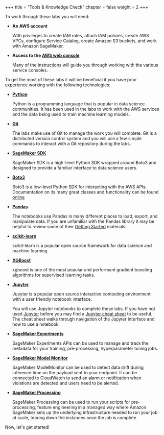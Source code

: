 +++
title = "Tools & Knowledge Check"
chapter = false
weight = 2
+++

To work through these labs you will need:

 - **An AWS account**

     With privileges to create IAM roles, attach IAM policies, create AWS VPCs, configure Service Catalog, create Amazon S3 buckets, and work with Amazon SageMaker.

 - **Access to the [AWS web console](https://console.aws.amazon.com/console/home)**

     Many of the instructions will guide you through working with the various service consoles.  

To get the most of these labs it will be beneficial if you have prior experience working with the following technologies:

 - **[Python](https://www.python.org/)**

   Python is a programming language that is popular in data science communities.  It has been used in the labs to work with the AWS services and the data being used to train machine learning models.

 - **[Git](https://git-scm.com/)**

   The labs make use of Git to manage the work you will complete.  Git is a distributed version control system and you will use a few simple commands to interact with a Git repository during the labs.

 - **[SageMaker SDK](https://sagemaker.readthedocs.io)**

   SageMaker SDK is a high-level Python SDK wrapped around Boto3 and designed to provide a familiar interface to data science users.

 - **[Boto3](https://boto3.readthedocs.io/)**

   Boto3 is a low-level Python SDK for interacting with the AWS APIs.  Documentation on its many great classes and functionality can be found [online](https://boto3.readthedocs.io/)

 - **[Pandas](https://pandas.pydata.org/)**

   The notebooks use Pandas in many different places to load, export, and manipulate data.  If you are unfamiliar with the Pandas library it may be helpful to review some of their [Getting Started](https://pandas.pydata.org/docs/getting_started/index.html) materials.

 - **[scikit-learn](https://scikit-learn.org)** 
 
   scikit-learn is a popular open source framework for data science and machine learning.

 - **[XGBoost](https://xgboost.readthedocs.io)** 
 
   xgboost is one of the most popular and performant gradient boosting algorithms for supervised learning tasks.

 - **[Jupyter](https://jupyter.org/)** 
 
   Jupyter is a popular open source interactive computing environment with a user friendly notebook interface.  
   
   You will use Jupyter notebooks to complete these labs.  If you have not used [Jupyter](https://jupyter.org/) before you may find a [Jupyter cheat sheet](https://www.edureka.co/blog/cheatsheets/jupyter-notebook-cheat-sheet) to be useful.  The cheat sheet walks through navigation of the Jupyter interface and how to use a notebook.
   
  - **[SageMaker Experiments](https://docs.aws.amazon.com/sagemaker/latest/dg/experiments.html)** 
  
    SageMaker Experiments APIs can be used to manage and track the metadata for your training, pre-processing, hyperparameter tuning jobs.
   
  - **[SageMaker Model Monitor](https://docs.aws.amazon.com/sagemaker/latest/dg/model-monitor.html)** 
  
    SageMaker ModelMonitor can be used to detect data drift during inference time on the payload sent to your endpoint. It can be connected to CloudWatch to send an alarm or notification when violations are detected and users need to be alerted.
   
  - **[SageMaker Processing](https://sagemaker.readthedocs.io/en/stable/amazon_sagemaker_processing.html)** 
  
    SageMaker Processing can be used to run your scripts for pre-processing, feature engineering in a managed way where Amazon SageMaker sets up the underlying infrastructure needed to run your job at scale, tearing down the instances once the job is complete.

Now, let's get started!
